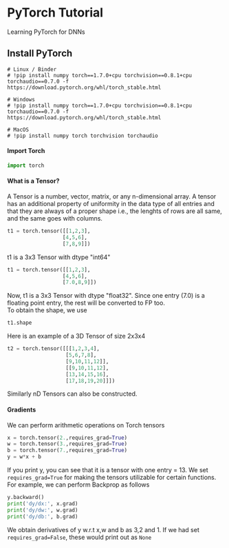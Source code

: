 # PyTorch Tutorial
Learning PyTorch for DNNs
## Install PyTorch
````
# Linux / Binder
# !pip install numpy torch==1.7.0+cpu torchvision==0.8.1+cpu torchaudio==0.7.0 -f https://download.pytorch.org/whl/torch_stable.html

# Windows
# !pip install numpy torch==1.7.0+cpu torchvision==0.8.1+cpu torchaudio==0.7.0 -f https://download.pytorch.org/whl/torch_stable.html

# MacOS
# !pip install numpy torch torchvision torchaudio

````

#### Import Torch
````python
import torch
````
#### What is a Tensor?
A Tensor is a number, vector, matrix, or any n-dimensional array. A tensor has an additional property of uniformity in the data type of all entries and that they are always of a proper shape i.e., the lenghts of rows are all same, and the same goes with columns.        
````python
t1 = torch.tensor([[1,2,3],
                  [4,5,6],
                  [7,8,9]])
````
t1 is a 3x3 Tensor with dtype "int64" 
````python
t1 = torch.tensor([[1,2,3],
                  [4,5,6],
                  [7.0,8,9]])
````
Now, t1 is a 3x3 Tensor with dtype "float32". Since one entry (7.0) is a floating point entry, the rest will be converted to FP too.             
To obtain the shape, we use
````python
t1.shape
````
Here is an example of a 3D Tensor of size 2x3x4
````python
t2 = torch.tensor([[[1,2,3,4],
                   [5,6,7,8],
                   [9,10,11,12]],
                   [[9,10,11,12],
                   [13,14,15,16],
                   [17,18,19,20]]])
````
Similarly nD Tensors can also be constructed.         
#### Gradients
We can perform arithmetic operations on Torch tensors
````python
x = torch.tensor(2.,requires_grad=True)
w = torch.tensor(3.,requires_grad=True)
b = torch.tensor(7.,requires_grad=True)
y = w*x + b
````
If you print y, you can see that it is a tensor with one entry = 13. We set ````requires_grad=True```` for making the tensors utilizable for certain functions. For example, we can perform Backprop as follows       
````python
y.backward()
print('dy/dx:', x.grad)
print('dy/dw:', w.grad)
print('dy/db:', b.grad)
````
We obtain derivatives of y w.r.t x,w and b as 3,2 and 1. If we had set ````requires_grad=False````, these would print out as ````None````          


